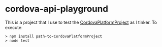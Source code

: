 # cordova-api-playground #

This is a project that I use to test the [CordovaPlatformProject](https://github.com/robpaveza/CordovaPlatformProject) as I tinker.  To execute:

    > npm install path-to-CordovaPlatformProject
	> node test
	

